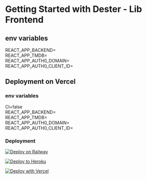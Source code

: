 # Getting Started with Dester - Lib Frontend

## env variables

REACT_APP_BACKEND= <br>
REACT_APP_TMDB= <br>
REACT_APP_AUTH0_DOMAIN= <br>
REACT_APP_AUTH0_CLIENT_ID= <br>

## Deployment on Vercel

### env variables

CI=false <br>
REACT_APP_BACKEND= <br>
REACT_APP_TMDB= <br>
REACT_APP_AUTH0_DOMAIN= <br>
REACT_APP_AUTH0_CLIENT_ID= <br>

### Deployment

[![Deploy on Railway](https://railway.app/button.svg)](https://railway.app/new/template/Jo05JB)

<p><a href="https://heroku.com/deploy"> <img src="https://www.herokucdn.com/deploy/button.svg" alt="Deploy to Heroku" /></a></p>

[![Deploy with Vercel](https://vercel.com/button)](https://vercel.com/new/clone?repository-url=https://github.com/TechBoyn/Frontend&env=CI,REACT_APP_BACKEND,REACT_APP_TMDB,REACT_APP_AUTH0_DOMAIN,REACT_APP_AUTH0_CLIENT_ID)
